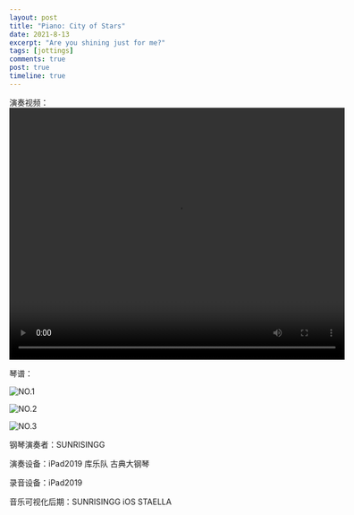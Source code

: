 ```yaml
---
layout: post
title: "Piano: City of Stars"
date: 2021-8-13
excerpt: "Are you shining just for me?"
tags: [jottings]
comments: true
post: true
timeline: true
---
```



演奏视频：
<video width="600" height="450" controls>
    <source src="https://raw.githubusercontent.com/SUNRISINGGG/sunrisinggg.github.io/master/assets/img/Poems/COS.mp4" type="video/mp4">
</video>

琴谱：

![NO.1](https://raw.githubusercontent.com/SUNRISINGGG/sunrisinggg.github.io/master/assets/img/Poems/cos1.jpg "NO.1")

![NO.2](https://raw.githubusercontent.com/SUNRISINGGG/sunrisinggg.github.io/master/assets/img/Poems/cos2.jpg "NO.2")

![NO.3](https://raw.githubusercontent.com/SUNRISINGGG/sunrisinggg.github.io/master/assets/img/Poems/cos3.jpg "NO.3")

钢琴演奏者：SUNRISINGG

演奏设备：iPad2019 库乐队 古典大钢琴

录音设备：iPad2019

音乐可视化后期：SUNRISINGG iOS STAELLA 
